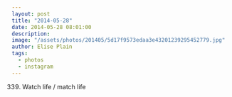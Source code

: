 ```yaml
---
layout: post
title: "2014-05-28"
date: 2014-05-28 08:01:00
description: 
image: "/assets/photos/201405/5d17f9573edaa3e43201239295452779.jpg"
author: Elise Plain
tags: 
  - photos
  - instagram
---
```


339. Watch life / match life
<p></p>

